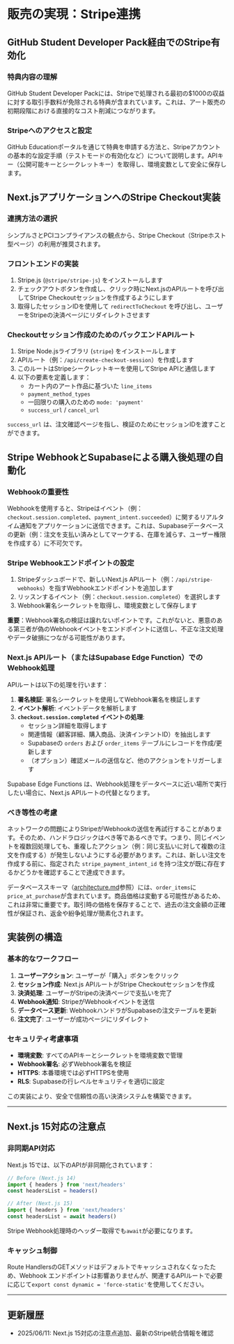 # **販売の実現：Stripe連携**

## **GitHub Student Developer Pack経由でのStripe有効化**

### **特典内容の理解**

GitHub Student Developer Packには、Stripeで処理される最初の$1000の収益に対する取引手数料が免除される特典が含まれています。これは、アート販売の初期段階における直接的なコスト削減につながります。

### **Stripeへのアクセスと設定**

GitHub Educationポータルを通じて特典を申請する方法と、Stripeアカウントの基本的な設定手順（テストモードの有効化など）について説明します。APIキー（公開可能キーとシークレットキー）を取得し、環境変数として安全に保存します。

## **Next.jsアプリケーションへのStripe Checkout実装**

### **連携方法の選択**

シンプルさとPCIコンプライアンスの観点から、Stripe Checkout（Stripeホスト型ページ）の利用が推奨されます。

### **フロントエンドの実装**

1. Stripe.js (`@stripe/stripe-js`) をインストールします
2. チェックアウトボタンを作成し、クリック時にNext.jsのAPIルートを呼び出してStripe Checkoutセッションを作成するようにします
3. 取得したセッションIDを使用して `redirectToCheckout` を呼び出し、ユーザーをStripeの決済ページにリダイレクトさせます

### **Checkoutセッション作成のためのバックエンドAPIルート**

1. Stripe Node.jsライブラリ (`stripe`) をインストールします
2. APIルート（例：`/api/create-checkout-session`）を作成します
3. このルートはStripeシークレットキーを使用してStripe APIと通信します
4. 以下の要素を定義します：
   - カート内のアート作品に基づいた `line_items`
   - `payment_method_types`
   - 一回限りの購入のための `mode: 'payment'`
   - `success_url` / `cancel_url`

`success_url` は、注文確認ページを指し、検証のためにセッションIDを渡すことができます。

## **Stripe WebhookとSupabaseによる購入後処理の自動化**

### **Webhookの重要性**

Webhookを使用すると、Stripeはイベント（例：`checkout.session.completed`、`payment_intent.succeeded`）に関するリアルタイム通知をアプリケーションに送信できます。これは、Supabaseデータベースの更新（例：注文を支払い済みとしてマークする、在庫を減らす、ユーザー権限を作成する）に不可欠です。

### **Stripe Webhookエンドポイントの設定**

1. Stripeダッシュボードで、新しいNext.js APIルート（例：`/api/stripe-webhooks`）を指すWebhookエンドポイントを追加します
2. リッスンするイベント（例：`checkout.session.completed`）を選択します
3. Webhook署名シークレットを取得し、環境変数として保存します

**重要**：Webhook署名の検証は譲れないポイントです。これがないと、悪意のある第三者が偽のWebhookイベントをエンドポイントに送信し、不正な注文処理やデータ破損につながる可能性があります。

### **Next.js APIルート（またはSupabase Edge Function）でのWebhook処理**

APIルートは以下の処理を行います：

1. **署名検証**: 署名シークレットを使用してWebhook署名を検証します
2. **イベント解析**: イベントデータを解析します
3. **`checkout.session.completed` イベントの処理**:
   - セッション詳細を取得します
   - 関連情報（顧客詳細、購入商品、決済インテントID）を抽出します
   - Supabaseの `orders` および `order_items` テーブルにレコードを作成/更新します
   - （オプション）確認メールの送信など、他のアクションをトリガーします

Supabase Edge Functions は、Webhook処理をデータベースに近い場所で実行したい場合に、Next.js APIルートの代替となります。

### **べき等性の考慮**

ネットワークの問題によりStripeがWebhookの送信を再試行することがあります。そのため、ハンドラロジックはべき等であるべきです。つまり、同じイベントを複数回処理しても、重複したアクション（例：同じ支払いに対して複数の注文を作成する）が発生しないようにする必要があります。これは、新しい注文を作成する前に、指定された `stripe_payment_intent_id` を持つ注文が既に存在するかどうかを確認することで達成できます。

データベーススキーマ（[architecture.md](./architecture.md)参照）には、`order_items`に`price_at_purchase`が含まれています。商品価格は変動する可能性があるため、これは非常に重要です。取引時の価格を保存することで、過去の注文金額の正確性が保証され、返金や紛争処理が簡素化されます。

## **実装例の構造**

### **基本的なワークフロー**

1. **ユーザーアクション**: ユーザーが「購入」ボタンをクリック
2. **セッション作成**: Next.js APIルートがStripe Checkoutセッションを作成
3. **決済処理**: ユーザーがStripeの決済ページで支払いを完了
4. **Webhook通知**: StripeがWebhookイベントを送信
5. **データベース更新**: WebhookハンドラがSupabaseの注文テーブルを更新
6. **注文完了**: ユーザーが成功ページにリダイレクト

### **セキュリティ考慮事項**

- **環境変数**: すべてのAPIキーとシークレットを環境変数で管理
- **Webhook署名**: 必ずWebhook署名を検証
- **HTTPS**: 本番環境では必ずHTTPSを使用
- **RLS**: Supabaseの行レベルセキュリティを適切に設定

この実装により、安全で信頼性の高い決済システムを構築できます。

---

## **Next.js 15対応の注意点**

### **非同期API対応**

Next.js 15では、以下のAPIが非同期化されています：

```typescript
// Before (Next.js 14)
import { headers } from 'next/headers'
const headersList = headers()

// After (Next.js 15)
import { headers } from 'next/headers'
const headersList = await headers()
```

Stripe Webhook処理時のヘッダー取得でも`await`が必要になります。

### **キャッシュ制御**

Route HandlersのGETメソッドはデフォルトでキャッシュされなくなったため、Webhook エンドポイントは影響ありませんが、関連するAPIルートで必要に応じて`export const dynamic = 'force-static'`を使用してください。

---

## **更新履歴**

- 2025/06/11: Next.js 15対応の注意点追加、最新のStripe統合情報を確認
